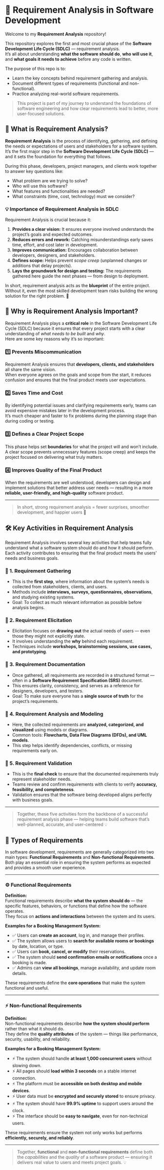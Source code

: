 # 🧩 Requirement Analysis in Software Development

Welcome to my **Requirement Analysis** repository!

This repository explores the first and most crucial phase of the **Software Development Life Cycle (SDLC)** — requirement analysis.  
It’s all about understanding **what the software should do**, **who will use it**, and **what goals it needs to achieve** before any code is written.  

The purpose of this repo is to:
- Learn the key concepts behind requirement gathering and analysis.  
- Document different types of requirements (functional and non-functional).  
- Practice analyzing real-world software requirements.  

> This project is part of my journey to understand the foundations of software engineering and how clear requirements lead to better, more user-focused solutions.



## 🧠 What is Requirement Analysis?

**Requirement Analysis** is the process of identifying, gathering, and defining the needs or expectations of users and stakeholders for a software system.  
It’s the first major step in the **Software Development Life Cycle (SDLC)** — and it sets the foundation for everything that follows.

During this phase, developers, project managers, and clients work together to answer key questions like:
- What problem are we trying to solve?  
- Who will use this software?  
- What features and functionalities are needed?  
- What constraints (time, cost, technology) must we consider?

### 💡 Importance of Requirement Analysis in SDLC
Requirement Analysis is crucial because it:

1. **Provides a clear vision:** It ensures everyone involved understands the project’s goals and expected outcomes.  
2. **Reduces errors and rework:** Catching misunderstandings early saves time, effort, and cost later in development.  
3. **Improves communication:** Encourages collaboration between developers, designers, and stakeholders.  
4. **Defines scope:** Helps prevent *scope creep* (unplanned changes or additions that delay projects).  
5. **Lays the groundwork for design and testing:** The requirements gathered here guide the next phases — from design to deployment.

In short, requirement analysis acts as the **blueprint** of the entire project.  
Without it, even the most skilled development team risks building the wrong solution for the right problem. 🚧



## 🚀 Why is Requirement Analysis Important?

Requirement Analysis plays a **critical role** in the Software Development Life Cycle (SDLC) because it ensures that every project starts with a clear understanding of *what needs to be built* and *why*.  
Here are some key reasons why it’s so important:

### 1️⃣ Prevents Miscommunication
Requirement Analysis ensures that **developers, clients, and stakeholders** all share the same vision.  
When everyone agrees on the goals and scope from the start, it reduces confusion and ensures that the final product meets user expectations.

### 2️⃣ Saves Time and Cost
By identifying potential issues and clarifying requirements early, teams can avoid expensive mistakes later in the development process.  
It’s much cheaper and faster to fix problems during the planning stage than during coding or testing.

### 3️⃣ Defines a Clear Project Scope
This phase helps set **boundaries** for what the project will and won’t include.  
A clear scope prevents unnecessary features (scope creep) and keeps the project focused on delivering what truly matters.

### 4️⃣ Improves Quality of the Final Product
When the requirements are well understood, developers can design and implement solutions that better address user needs — resulting in a more **reliable, user-friendly, and high-quality** software product.

---

> In short, strong requirement analysis = fewer surprises, smoother development, and happier users 🎯



## 🛠️ Key Activities in Requirement Analysis

Requirement Analysis involves several key activities that help teams fully understand what a software system should do and how it should perform.  
Each activity contributes to ensuring that the final product meets the users’ needs and business goals.

### 🔹 1. Requirement Gathering
- This is the **first step**, where information about the system’s needs is collected from stakeholders, clients, and users.  
- Methods include **interviews, surveys, questionnaires, observations**, and studying existing systems.  
- Goal: To collect as much relevant information as possible before analysis begins.

### 🔹 2. Requirement Elicitation
- Elicitation focuses on **drawing out** the actual needs of users — even those they might not explicitly state.  
- It involves understanding the **why** behind each requirement.  
- Techniques include **workshops, brainstorming sessions, use cases, and prototyping**.

### 🔹 3. Requirement Documentation
- Once gathered, all requirements are recorded in a structured format — often in a **Software Requirement Specification (SRS)** document.  
- This ensures clarity, consistency, and serves as a reference for designers, developers, and testers.  
- Goal: To make sure everyone has a **single source of truth** for the project’s requirements.

### 🔹 4. Requirement Analysis and Modeling
- Here, the collected requirements are **analyzed, categorized, and visualized** using models or diagrams.  
- Common tools: **Flowcharts, Data Flow Diagrams (DFDs), and UML models**.  
- This step helps identify dependencies, conflicts, or missing requirements early on.

### 🔹 5. Requirement Validation
- This is the **final check** to ensure that the documented requirements truly represent stakeholder needs.  
- Teams review and confirm requirements with clients to verify **accuracy, feasibility, and completeness**.  
- Validation ensures that the software being developed aligns perfectly with business goals.

---

> Together, these five activities form the backbone of a successful requirement analysis phase — helping teams build software that’s well-planned, accurate, and user-centered 💡



## 🧩 Types of Requirements

In software development, requirements are generally categorized into two main types: **Functional Requirements** and **Non-functional Requirements.**  
Both play an essential role in ensuring the system performs as expected and provides a smooth user experience.

---

### ⚙️ Functional Requirements

**Definition:**  
Functional requirements describe **what the system should do** — the specific features, behaviors, or functions that define how the software operates.  
They focus on **actions and interactions** between the system and its users.

**Examples for a Booking Management System:**
- ✅ Users can **create an account**, log in, and manage their profiles.  
- ✅ The system allows users to **search for available rooms or bookings** by date, location, or type.  
- ✅ Users can **book, cancel, or modify** their reservations.  
- ✅ The system should **send confirmation emails or notifications** once a booking is made.  
- ✅ Admins can **view all bookings**, manage availability, and update room details.

These requirements define the **core operations** that make the system functional and useful.

---

### ⚡ Non-functional Requirements

**Definition:**  
Non-functional requirements describe **how the system should perform** rather than what it should do.  
They define the **quality attributes** of the system — things like performance, security, usability, and reliability.

**Examples for a Booking Management System:**
- ⚡ The system should handle **at least 1,000 concurrent users** without slowing down.  
- ⚡ All pages should **load within 3 seconds** on a stable internet connection.  
- ⚡ The platform must be **accessible on both desktop and mobile devices**.  
- ⚡ User data must be **encrypted and securely stored** to ensure privacy.  
- ⚡ The system should have **99.9% uptime** to support users around the clock.  
- ⚡ The interface should be **easy to navigate**, even for non-technical users.

These requirements ensure the system not only works but performs **efficiently, securely, and reliably**.

---

> Together, **functional** and **non-functional requirements** define both the *capabilities* and the *quality* of a software product — ensuring it delivers real value to users and meets project goals. 💡

